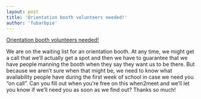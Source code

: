 ```yaml
---
layout: post
title: 'Orientation booth volunteers needed!'
author: 'fubarbpie'
---
```


[Orientation booth volunteers needed!](http://www.when2meet.com/?1044246-umjXb
"Orientation booth volunteers needed!")

We are on the waiting list for an orientation booth. At any time, we might get
a call that we’ll actually get a spot and then we have to guarantee that we
have people manning the booth when they say they want us to be there. But
because we aren’t sure when that might be, we need to know what availability
people have during the first week of school in case we need you “on call”. Can
you fill out when you’re free on this when2meet and we’ll let you know if
we’ll need you as soon as we find out? Thanks so much!


